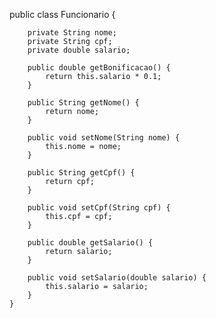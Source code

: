 public class Funcionario {

        private String nome;
        private String cpf;
        private double salario;

        public double getBonificacao() {
            return this.salario * 0.1;
        }

        public String getNome() {
            return nome;
        }

        public void setNome(String nome) {
            this.nome = nome;
        }

        public String getCpf() {
            return cpf;
        }

        public void setCpf(String cpf) {
            this.cpf = cpf;
        }

        public double getSalario() {
            return salario;
        }

        public void setSalario(double salario) {
            this.salario = salario;
        }
    }
